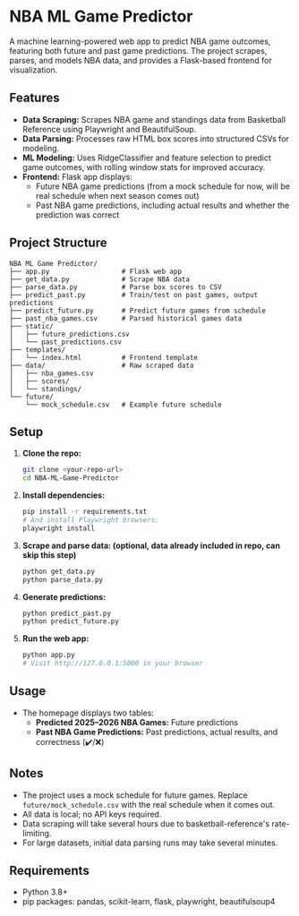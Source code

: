 # NBA ML Game Predictor

A machine learning-powered web app to predict NBA game outcomes, featuring both future and past game predictions. The project scrapes, parses, and models NBA data, and provides a Flask-based frontend for visualization.

## Features
- **Data Scraping:** Scrapes NBA game and standings data from Basketball Reference using Playwright and BeautifulSoup.
- **Data Parsing:** Processes raw HTML box scores into structured CSVs for modeling.
- **ML Modeling:** Uses RidgeClassifier and feature selection to predict game outcomes, with rolling window stats for improved accuracy.
- **Frontend:** Flask app displays:
  - Future NBA game predictions (from a mock schedule for now, will be real schedule when next season comes out)
  - Past NBA game predictions, including actual results and whether the prediction was correct

## Project Structure
```
NBA ML Game Predictor/
├── app.py                  # Flask web app
├── get_data.py             # Scrape NBA data
├── parse_data.py           # Parse box scores to CSV
├── predict_past.py         # Train/test on past games, output predictions
├── predict_future.py       # Predict future games from schedule
├── past_nba_games.csv      # Parsed historical games data
├── static/
│   ├── future_predictions.csv
│   └── past_predictions.csv
├── templates/
│   └── index.html          # Frontend template
├── data/                   # Raw scraped data
│   ├── nba_games.csv
│   ├── scores/
│   └── standings/
└── future/
    └── mock_schedule.csv   # Example future schedule
```

## Setup
1. **Clone the repo:**
   ```sh
   git clone <your-repo-url>
   cd NBA-ML-Game-Predictor
   ```
2. **Install dependencies:**
   ```sh
   pip install -r requirements.txt
   # And install Playwright browsers:
   playwright install
   ```
3. **Scrape and parse data: (optional, data already included in repo, can skip this step)**
   ```sh
   python get_data.py
   python parse_data.py
   ```
4. **Generate predictions:**
   ```sh
   python predict_past.py
   python predict_future.py
   ```
5. **Run the web app:**
   ```sh
   python app.py
   # Visit http://127.0.0.1:5000 in your browser
   ```

## Usage
- The homepage displays two tables:
  - **Predicted 2025–2026 NBA Games:** Future predictions
  - **Past NBA Game Predictions:** Past predictions, actual results, and correctness (✔️/❌)

## Notes
- The project uses a mock schedule for future games. Replace `future/mock_schedule.csv` with the real schedule when it comes out.
- All data is local; no API keys required.
- Data scraping will take several hours due to basketball-reference's rate-limiting.
- For large datasets, initial data parsing runs may take several minutes.

## Requirements
- Python 3.8+
- pip packages: pandas, scikit-learn, flask, playwright, beautifulsoup4
